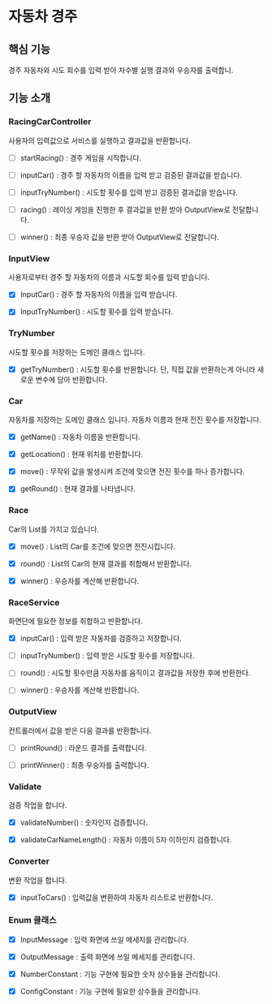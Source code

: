 # 자동차 경주



## 핵심 기능

경주 자동차와 시도 회수를 입력 받아 차수별 실행 결과와 우승자를 출력합니. 



## 기능 소개

### RacingCarController

사용자의 입력값으로 서비스를 실행하고 결과값을 반환합니다. 

- [ ] startRacing() : 경주 게임을 시작합니다. 
- [ ] inputCar() : 경주 할 자동차의 이름을 입력 받고 검증된 결과값을 받습니다.
- [ ] inputTryNumber() : 시도할 횟수를 입력 받고 검증된 결과값을 받습니다. 
- [ ] racing() : 레이싱 게임을 진행한 후 결과값을 반환 받아 OutputView로 전달합니다. 
- [ ] winner() : 최종 우승자 값을 반환 받아 OutputView로 전달합니다. 



### InputView 

사용자로부터 경주 할 자동차의 이름과 시도할 회수를 입력 받습니다. 

- [X] InputCar() : 경주 할 자동차의 이름을 입력 받습니다.
- [X] InputTryNumber() : 시도할 횟수를 입력 받습니다. 



### TryNumber

시도할 횟수를 저장하는 도메인 클래스 입니다. 

- [X] getTryNumber() : 시도할 횟수를 반환합니다. 단, 직접 값을 반환하는게 아니라 새로운 변수에 담아 반환합니다. 



### Car

자동차를 저장하는 도메인 클래스 입니다. 자동차 이름과 현재 전진 횟수를 저장합니다. 

- [X] getName() : 자동차 이름을 반환합니다.
- [X] getLocation() : 현재 위치를 반환합니다.
- [X] move() : 무작위 값을 발생시켜 조건에 맞으면 전진 횟수를 하나 증가합니다.
- [X] getRound() : 현재 결과를 나타냅니다. 



### Race

Car의 List를 가지고 있습니다. 

- [X] move() : List의 Car를 조건에 맞으면 전진시킵니다. 
- [X] round() : List의 Car의 현재 결과를 취합해서 반환합니다. 
- [X] winner() : 우승자를 계산해 반환합니다. 



### RaceService

화면단에 필요한 정보를 취합하고 반환합니다. 

- [X] inputCar() : 입력 받은 자동차를 검증하고 저장합니다.
- [ ] inputTryNumber() : 입력 받은 시도할 횟수를 저장합니다. 
- [ ] round() : 시도할 횟수만큼 자동차를 움직이고 결과값을 저장한 후에 반환한다.
- [ ] winner() : 우승자를 계산해 반환합니다. 



### OutputView

컨트롤러에서 값을 받은 다음 결과를 반환합니다. 

- [ ] printRound() : 라운드 결과를 출력합니다.
- [ ] printWinner() : 최종 우승자를 출력합니다. 



### Validate

검증 작업을 합니다.

- [X] validateNumber() : 숫자인지 검증합니다. 
- [X] validateCarNameLength() : 자동차 이름이 5자 이하인지 검증합니다. 



### Converter

변환 작업을 합니다.

- [X] inputToCars() : 입력값을 변환하여 자동차 리스트로 반환합니다. 


### Enum 클래스

- [X] InputMessage : 입력 화면에 쓰일 메세지를 관리합니다. 
- [X] OutputMessage : 출력 화면에 쓰일 메세지를 관리합니다. 
- [X] NumberConstant : 기능 구현에 필요한 숫자 상수들을 관리합니다. 
- [X] ConfigConstant : 기능 구현에 필요한 상수들을 관리합니다. 






















